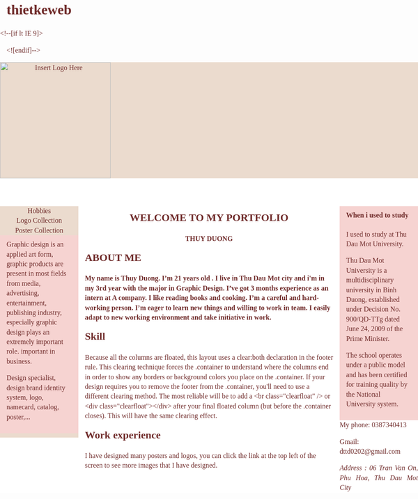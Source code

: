 # thietkeweb
<!doctype html>
<html>
<head>
<meta charset="utf-8">
<title>Untitled Document</title>
<style type="text/css">
<!--
body {
	background-color: #DDBOB1;
	margin: 0;
	padding: 0;
	color: #702C2B;
	font-family: "Times New Roman", Times, serif;
	font-size: 100%;
	line-height: 1.4;
}
/* ~~ Element/tag selectors ~~ */
ul, ol, dl { /* Due to variations between browsers, it's best practices to zero padding and margin on lists. For consistency, you can either specify the amounts you want here, or on the list items (LI, DT, DD) they contain. Remember that what you do here will cascade to the .nav list unless you write a more specific selector. */
	padding: 0;
	margin: 0;
}
h1, h2, h3, h4, h5, h6, p {
	margin-top: 0;	 /* removing the top margin gets around an issue where margins can escape from their containing block. The remaining bottom margin will hold it away from any elements that follow. */
	padding-right: 15px;
	padding-left: 15px; /* adding the padding to the sides of the elements within the blocks, instead of the block elements themselves, gets rid of any box model math. A nested block with side padding can also be used as an alternate method. */
}
a img { /* this selector removes the default blue border displayed in some browsers around an image when it is surrounded by a link */
	border: none;
}
/* ~~ Styling for your site's links must remain in this order - including the group of selectors that create the hover effect. ~~ */
a:link {
	color: #42413C;
	text-decoration: underline; /* unless you style your links to look extremely unique, it's best to provide underlines for quick visual identification */
}
a:visited {
	color: #6E6C64;
	text-decoration: underline;
}
a:hover, a:active, a:focus { /* this group of selectors will give a keyboard navigator the same hover experience as the person using a mouse. */
	text-decoration: none;
}
/* ~~ This fixed width container surrounds all other blocks ~~ */
.container {
	width: 960px;
	background-color: #FFFFFF;
	margin: 0 auto; /* the auto value on the sides, coupled with the width, centers the layout */
	outline-color: #F99;
	border-color: #F66;
}
/* ~~ The header is not given a width. It will extend the full width of your layout. ~~ */
header {
	background-color: #EBDBCE;
}
/* ~~ These are the columns for the layout. ~~ 

1) Padding is only placed on the top and/or bottom of the block elements. The elements within these blocks have padding on their sides. This saves you from any "box model math". Keep in mind, if you add any side padding or border to the block itself, it will be added to the width you define to create the *total* width. You may also choose to remove the padding on the element in the block element and place a second block element within it with no width and the padding necessary for your design.

2) No margin has been given to the columns since they are all floated. If you must add margin, avoid placing it on the side you're floating toward (for example: a right margin on a block set to float right). Many times, padding can be used instead. For blocks where this rule must be broken, you should add a "display:inline" declaration to the block element's rule to tame a bug where some versions of Internet Explorer double the margin.

3) Since classes can be used multiple times in a document (and an element can also have multiple classes applied), the columns have been assigned class names instead of IDs. For example, two sidebar blocks could be stacked if necessary. These can very easily be changed to IDs if that's your preference, as long as you'll only be using them once per document.

4) If you prefer your nav on the left instead of the right, simply float these columns the opposite direction (all left instead of all right) and they'll render in reverse order. There's no need to move the blocks around in the HTML source.

*/
.sidebar1 {
	float: left;
	width: 180px;
	background-color: #EBDBCE;
	padding-bottom: 10px;
}
.content {
	padding: 10px 0;
	width: 600px;
	float: left;
}
aside {
	float: left;
	width: 180px;
	background-color: #F6D3D1;
	padding: 10px 0;
}

/* ~~ This grouped selector gives the lists in the .content area space ~~ */
.content ul, .content ol {
	padding: 0 15px 15px 40px; /* this padding mirrors the right padding in the headings and paragraph rule above. Padding was placed on the bottom for space between other elements on the lists and on the left to create the indention. These may be adjusted as you wish. */
}

/* ~~ The navigation list styles (can be removed if you choose to use a premade flyout menu like Spry) ~~ */
ul.nav {
	list-style: none; /* this removes the list marker */
	border-top: 1px solid #666; /* this creates the top border for the links - all others are placed using a bottom border on the LI */
	margin-bottom: 15px; /* this creates the space between the navigation on the content below */
}
ul.nav li {
	border-bottom: 1px solid #666; /* this creates the button separation */
}
ul.nav a, ul.nav a:visited { /* grouping these selectors makes sure that your links retain their button look even after being visited */
	padding: 5px 5px 5px 15px;
	display: block; /* this gives the link block properties causing it to fill the whole LI containing it. This causes the entire area to react to a mouse click. */
	width: 160px;  /*this width makes the entire button clickable for IE6. If you don't need to support IE6, it can be removed. Calculate the proper width by subtracting the padding on this link from the width of your sidebar container. */
	text-decoration: none;
	background-color: #DDBOB1;
}
ul.nav a:hover, ul.nav a:active, ul.nav a:focus { /* this changes the background and text color for both mouse and keyboard navigators */
	background-color: #F6D3D1;
	color: #FFF;
}

/* ~~ The footer ~~ */
footer {
	padding: 10px 0;
	background-color: #EAA59F;
	position: relative;/* this gives IE6 hasLayout to properly clear */
	clear: both; /* this clear property forces the .container to understand where the columns end and contain them */
}
/* ~~ Miscellaneous float/clear classes ~~ */
.fltrt {  /* this class can be used to float an element right in your page. The floated element must precede the element it should be next to on the page. */
	float: right;
	margin-left: 8px;
}
.fltlft { /* this class can be used to float an element left in your page. The floated element must precede the element it should be next to on the page. */
	float: left;
	margin-right: 8px;
}
.clearfloat { /* this class can be placed on a <br /> or empty block element as the final element following the last floated block (within the .container) if the footer is removed or taken out of the .container */
	clear:both;
	height:0;
	font-size: 1px;
	line-height: 0px;
}

/*HTML 5 support - Sets new HTML 5 tags to display:block so browsers know how to render the tags properly. */
header, section, footer, aside, article, figure {
	display: block;
}
.container .content h1 {
	font-family: Verdana, Geneva, sans-serif;
}
.container .content h1 {
	font-family: Times New Roman, Times, serif;
}
-->
</style><!--[if lt IE 9]>
<script src="http://html5shiv.googlecode.com/svn/trunk/html5.js"></script>
<![endif]--></head>

<body>

<div class="container">
  <header> <img src="518f961411abcef597ba-removebg-preview.png" alt="Insert Logo Here" width="254" height="267" id="Insert_logo" style="background-color: #EBDBCE; display:block;" />
  </header>
  <div class="sidebar1">
    <ul class="nav">
      <li>
        <div align="center">Hobbies</div>
      </li>
      <li>
        <div align="center">Logo Collection</div>
      </li>
      <li>
        <div align="center">Poster Collection</div>
      </li>
    </ul>
    <aside>
      <p>Graphic design is an applied art form, graphic products are present in most fields from media, advertising, entertainment, publishing industry, especially graphic design plays an extremely important role. important in business.</p>
      <p>Design specialist, design brand identity system, logo, namecard, catalog, poster,...</p>
    </aside>
  <!-- end .sidebar1 --></div>
  <article class="content">
    <h1 align="center">WELCOME TO MY PORTFOLIO</h1>
    <p align="center"><strong>THUY DUONG</strong></p>
    <section>
     <h2>ABOUT ME</h2>
      <p><strong>My name is Thuy Duong. I&rsquo;m 21 years old . I live in Thu Dau Mot city and i'm in my 3rd year</strong><strong> with the major in Graphic Design</strong><strong>. I</strong><strong>&rsquo;ve</strong><strong> got 3 months experience as an intern at A company. I like reading books and cooking. I&rsquo;m a careful and hard-working person. I&rsquo;m eager to learn new things and willing to work in team. I </strong><strong>easily adapt to new working environment and take initiative in work.</strong></p>
    </section>
    <section>
      <h2>Skill</h2>
      <p>Because all the columns are floated, this layout uses a clear:both declaration in the footer rule.  This clearing technique forces the .container to understand where the columns end in order to show any borders or background colors you place on the .container. If your design requires you to remove the footer from the .container, you'll need to use a different clearing method. The most reliable will be to add a &lt;br class=&quot;clearfloat&quot; /&gt; or &lt;div  class=&quot;clearfloat&quot;&gt;&lt;/div&gt; after your final floated column (but before the .container closes). This will have the same clearing effect. </p>
    </section>
    <section>
      <h2>Work experience</h2>
      <p>I have designed many posters and logos, you can click the link at the top left of the screen to see more images that I have designed.      </p>
      <p>&nbsp;</p>
    </section>
  <!-- end .content --></article>
  <aside>
    <h4>When i used to study</h4>
    <p>I used to study at Thu Dau Mot University. </p>
    <p>Thu Dau Mot University  is a multidisciplinary university in Binh Duong, established under Decision No. 900/QD-TTg dated June 24, 2009 of the Prime Minister.</p>
    <p>The school operates under a public model and has been certified for training quality by the National University system.</p>
  </aside>
  <footer>
    <p>My phone: 0387340413</p>
    <p>Gmail: dttd0202@gmail.com            </p>
    <div align="justify">
      <address>
        Address
      : 06 Tran Van On, Phu Hoa, Thu Dau Mot City
      </address>
    </div>
  </footer>
<!-- end .container --></div>
</body>
</html>
